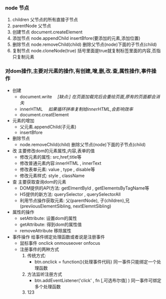 ### node 节点
1. children   父节点的所有直接子节点 
2. parentNode 父节点
3. 创建节点   document.createElement 
4. 添加节点   node.appendChild  insertBfore(要添加的元素,添加位置)
5. 删除节点   node.removeChild(child)    删除父节点(node)下面的子节点(child)
6. 复制节点   node.cloneNode(true)   括号里面是true就复制标签里面的内容,否指只复制元素

### 对dom操作,主要对元素的操作,有创建,增,删,改.查,属性操作,事件操作
- 创建 
  - document.write   　*[缺点:] 在页面加载完后会重绘页面,原有的页面都会消失*
  - innerHTML       　*如果循环拼串复制给innerHTML,会影响效率*  
  - document.creatElement      
- 元素的增加   
  - 父元素.appendChild(子元素)　　　
  - insertBfore
- 删除节点
  - node.removeChild(child)    删除父节点(node)下面的子节点(child)
- 改 主要修改dom的元素属性,内容,表单的值
  - 修改元素的属性: src,href,title等
  - 修改普通元素内容:innerHTML , innerText
  - 修改表单元素: value , type , disable等
  - 修改元素样式: style , className 
- 查 主要获取查询dom的元素
  - DOM提供的API方法: getElmentById , getElementsByTagName等
  - H5提供的新方法: querySelector , querySelectorAll
  - 利用节点操作获取元素: 父(parentNode), 子(children),兄(previiousElementSibling, nextElemntSibling)
- 属性的操作
  - setAttribute: 设置dom的属性
  - getAttribute: 得到dom的属性值
  - removeAttribute 移除属性
- 事件操作  给事件绑定处理函数或者说是注册事件
  - 鼠标事件 onclick onmouseover  onfocus
  - 注册事件的两种方式
    1. 传统方式:
       - btn.onclick = function(){处理事件代码}    同一事件只能绑定一个处理函数
    2. 方法监听注册方式
       - btn.addEventListener('click' , fn [,可选布尔值] ) 同一事件可绑定多个处理函数
    3.  123